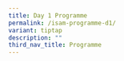 ```yaml
---
title: Day 1 Programme
permalink: /isam-programme-d1/
variant: tiptap
description: ""
third_nav_title: Programme
---
```

<p></p>